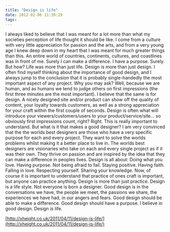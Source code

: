 ```yaml
---
title: "Design is life"
date: 2012-02-06 11:39:29
tags:
---
```


I always liked to believe that I was meant for a lot more than what my societies perception of life thought it should be like. I come from a culture with very little appreciation for passion and the arts, and from a very young age I knew deep down in my heart that I was meant for much greater things than this. An entire world of countries, continents, cultures, and coastlines was in front of me. Surely I can make a difference. I have a purpose. Surely. But how? Life was more than just life. Design is more than just design. I often find myself thinking about the importance of good design, and I always jump to the conclusion that it is probably single-handedly the most important aspect of any project. Why you may ask? Well, because we are human, and as humans we tend to judge others on first impressions (the first three minutes are the most important). I believe that the same is for design. A nicely designed site and/or product can show off the quality of content, your loyalty towards customers, as well as a strong appreciation for your craft within the first couple of seconds. Design is often what will introduce your viewers/customers/users to your product/service/site… so obviously first impressions count, right? Right. This is really important to understand. But what is it that makes a good designer? I am very convinced that the the worlds best designers are those who have a very specific purpose for each and every project. They want to solve the worlds problems whilst making it a better place to live in. The worlds best designers are visionaries who take on each and every single project as if it was their own. They thrive on passion and are inspired by the idea that they can make a difference in peoples lives. Design is all about: Doing what you love. Having purpose. Not being afraid to fail. Staying positive. Having faith. Falling in love. Respecting yourself. Sharing your knowledge. Now, of course it is important to understand that practice of ones craft is important, but anyone can practice anything. Design is more than just practice. Design is a life style. Not everyone is born a designer. Good design is in the conversations we have, the people we meet, the passions we share, the experiences we have had, in our angers and fears. Good design should be able to make a difference. Good design should have a purpose. I believe in good design. Design is life. 

[http://xheight.co.uk/2011/04/11/design-is-life/](http://xheight.co.uk/2011/04/11/design-is-life/)